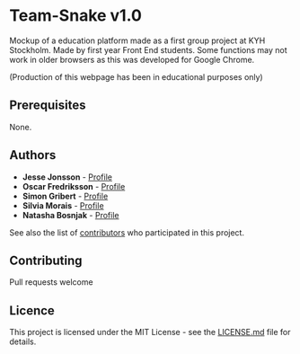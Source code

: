 # Team-Snake  v1.0

Mockup of a education platform made as a first group project at KYH Stockholm.
Made by first year Front End students.
Some functions may not work in older browsers as this was developed for Google Chrome.

(Production of this webpage has been in educational purposes only)

## Prerequisites

None.


## Authors

* **Jesse Jonsson** - [Profile](https://github.com/jessejonsson)
* **Oscar Fredriksson** - [Profile](https://github.com/Tinnitus95)
* **Simon Gribert** - [Profile](https://github.com/Simonkyh)
* **Silvia Morais** - [Profile](https://github.com/Silvia02)
* **Natasha Bosnjak** - [Profile](https://github.com/NatashaBos)


See also the list of [contributors](https://github.com/Tinnitus95/Team-Snake/contributors) who participated in this project.

## Contributing
Pull requests welcome

## Licence

This project is licensed under the MIT License - see the [LICENSE.md](LICENSE.md) file for details.
